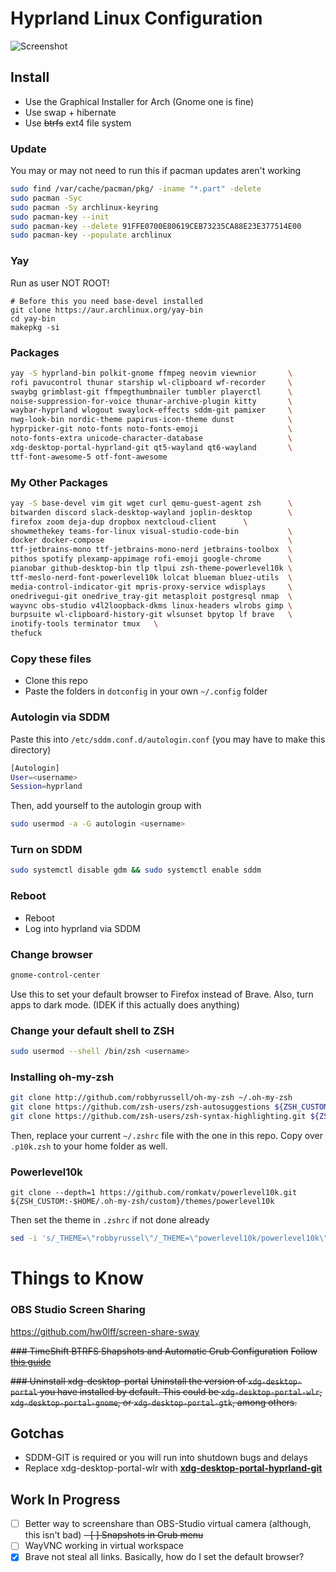 # Hyprland Linux Configuration

![Screenshot](https://github.com/ChrisTitusTech/hyprland-titus/raw/main/hyprland-titus.png)

## Install
* Use the Graphical Installer for Arch (Gnome one is fine)
* Use swap + hibernate
* Use ~~btrfs~~ ext4 file system

### Update
You may or may not need to run this if pacman updates aren't working
```bash
sudo find /var/cache/pacman/pkg/ -iname "*.part" -delete
sudo pacman -Syc
sudo pacman -Sy archlinux-keyring
sudo pacman-key --init
sudo pacman-key --delete 91FFE0700E80619CEB73235CA88E23E377514E00
sudo pacman-key --populate archlinux
```

### Yay

Run as user NOT ROOT!

```
# Before this you need base-devel installed
git clone https://aur.archlinux.org/yay-bin
cd yay-bin
makepkg -si
```

### Packages

``` bash
yay -S hyprland-bin polkit-gnome ffmpeg neovim viewnior       \
rofi pavucontrol thunar starship wl-clipboard wf-recorder     \
swaybg grimblast-git ffmpegthumbnailer tumbler playerctl      \
noise-suppression-for-voice thunar-archive-plugin kitty       \
waybar-hyprland wlogout swaylock-effects sddm-git pamixer     \
nwg-look-bin nordic-theme papirus-icon-theme dunst            \
hyprpicker-git noto-fonts noto-fonts-emoji                    \
noto-fonts-extra unicode-character-database                   \
xdg-desktop-portal-hyprland-git qt5-wayland qt6-wayland       \
ttf-font-awesome-5 otf-font-awesome
```

### My Other Packages
```bash
yay -S base-devel vim git wget curl qemu-guest-agent zsh      \
bitwarden discord slack-desktop-wayland joplin-desktop        \
firefox zoom deja-dup dropbox nextcloud-client      \
showmethekey teams-for-linux visual-studio-code-bin           \
docker docker-compose                                         \
ttf-jetbrains-mono ttf-jetbrains-mono-nerd jetbrains-toolbox  \
pithos spotify plexamp-appimage rofi-emoji google-chrome      \
pianobar github-desktop-bin tlp tlpui zsh-theme-powerlevel10k \
ttf-meslo-nerd-font-powerlevel10k lolcat blueman bluez-utils  \
media-control-indicator-git mpris-proxy-service wdisplays     \
onedrivegui-git onedrive_tray-git metasploit postgresql nmap  \
wayvnc obs-studio v4l2loopback-dkms linux-headers wlrobs gimp \
burpsuite wl-clipboard-history-git wlsunset bpytop lf brave   \
inotify-tools terminator tmux   \
thefuck
```

### Copy these files
* Clone this repo
* Paste the folders in `dotconfig` in your own `~/.config` folder

### Autologin via SDDM
Paste this into `/etc/sddm.conf.d/autologin.conf` (you may have to make this directory)
```bash
[Autologin]
User=<username>
Session=hyprland
```
Then, add yourself to the autologin group with
```bash
sudo usermod -a -G autologin <username>
```

### Turn on SDDM
```bash
sudo systemctl disable gdm && sudo systemctl enable sddm
```

### Reboot
* Reboot
* Log into hyprland via SDDM

### Change browser
```bash
gnome-control-center
```
Use this to set your default browser to Firefox instead of Brave.
Also, turn apps to dark mode. (IDEK if this actually does anything) 

### Change your default shell to ZSH
```bash
sudo usermod --shell /bin/zsh <username>
```

### Installing oh-my-zsh
```bash
git clone http://github.com/robbyrussell/oh-my-zsh ~/.oh-my-zsh
git clone https://github.com/zsh-users/zsh-autosuggestions ${ZSH_CUSTOM:-~/.oh-my-zsh/custom}/plugins/zsh-autosuggestions
git clone https://github.com/zsh-users/zsh-syntax-highlighting.git ${ZSH_CUSTOM:-~/.oh-my-zsh/custom}/plugins/zsh-syntax-highlighting
```
Then, replace your current `~/.zshrc` file with the one in this repo. 
Copy over `.p10k.zsh` to your home folder as well.


### Powerlevel10k
```bin
git clone --depth=1 https://github.com/romkatv/powerlevel10k.git ${ZSH_CUSTOM:-$HOME/.oh-my-zsh/custom}/themes/powerlevel10k
```
Then set the theme in `.zshrc` if not done already
```bash
sed -i 's/_THEME=\"robbyrussel\"/_THEME=\"powerlevel10k/powerlevel10k\"/g' ~/.zshrc
```

# Things to Know
### OBS Studio Screen Sharing
https://github.com/hw0lff/screen-share-sway

~~### TimeShift BTRFS Shapshots and Automatic Grub Configuration~~
~~Follow [this guide](https://www.lorenzobettini.it/2022/07/timeshift-and-grub-btrfs-in-linux-arch/)~~

~~### Uninstall xdg-desktop-portal~~
~~Uninstall the version of `xdg-desktop-portal` you have installed by default. This could be `xdg-desktop-portal-wlr`, `xdg-desktop-portal-gnome`, or `xdg-desktop-portal-gtk`, among others.~~

## Gotchas

- SDDM-GIT is required or you will run into shutdown bugs and delays
- Replace xdg-desktop-portal-wlr with **[xdg-desktop-portal-hyprland-git](https://wiki.hyprland.org/hyprland-wiki/pages/Useful-Utilities/Hyprland-desktop-portal/)**

## Work In Progress

- [ ] Better way to screenshare than OBS-Studio virtual camera (although, this isn't bad)
~~- [ ] Snapshots in Grub menu~~
- [ ] WayVNC working in virtual workspace
- [X] Brave not steal all links. Basically, how do I set the default browser?

